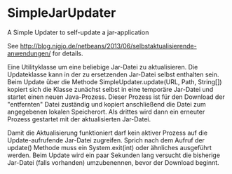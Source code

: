 SimpleJarUpdater
================

A Simple Updater to self-update a jar-application

See http://blog.nigjo.de/netbeans/2013/06/selbstaktualisierende-anwendungen/ for details.


Eine Utilityklasse um eine beliebige Jar-Datei zu aktualisieren. Die Updateklasse
kann in der zu ersetzenden Jar-Datei selbst enthalten sein. Beim Update über die
Methode SimpleUpdater.update(URL, Path, String[]) kopiert sich die Klasse
zunächst selbst in eine temporäre Jar-Datei und startet einen neuen Java-Prozess.
Dieser Prozess ist für den Download der "entfernten" Datei zuständig und kopiert
anschließend die Datei zum angegebenen lokalen Speicherort. Als drittes wird
dann ein erneuter Prozess gestartet mit der aktualisierten Jar-Datei.

Damit die Aktualisierung funktioniert darf kein aktiver Prozess auf die
Update-aufrufende Jar-Datei zugreifen. Sprich nach dem Aufruf der
update() Methode muss ein System.exit(int) oder ähnliches ausgeführt werden.
Beim Update wird ein paar Sekunden lang versucht die bisherige Jar-Datei
(falls vorhanden) umzubenennen, bevor der Download beginnt.
